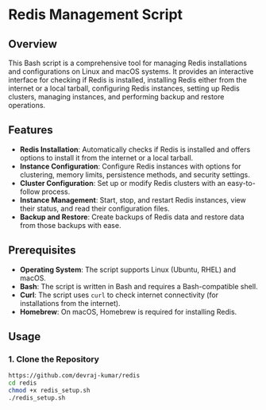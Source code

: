 # Redis Management Script

## Overview

This Bash script is a comprehensive tool for managing Redis installations and configurations on Linux and macOS systems. It provides an interactive interface for checking if Redis is installed, installing Redis either from the internet or a local tarball, configuring Redis instances, setting up Redis clusters, managing instances, and performing backup and restore operations.

## Features

- **Redis Installation**: Automatically checks if Redis is installed and offers options to install it from the internet or a local tarball.
- **Instance Configuration**: Configure Redis instances with options for clustering, memory limits, persistence methods, and security settings.
- **Cluster Configuration**: Set up or modify Redis clusters with an easy-to-follow process.
- **Instance Management**: Start, stop, and restart Redis instances, view their status, and read their configuration files.
- **Backup and Restore**: Create backups of Redis data and restore data from those backups with ease.

## Prerequisites

- **Operating System**: The script supports Linux (Ubuntu, RHEL) and macOS.
- **Bash**: The script is written in Bash and requires a Bash-compatible shell.
- **Curl**: The script uses `curl` to check internet connectivity (for installations from the internet).
- **Homebrew**: On macOS, Homebrew is required for installing Redis.

## Usage

### 1. Clone the Repository

```bash
https://github.com/devraj-kumar/redis
cd redis
chmod +x redis_setup.sh
./redis_setup.sh
